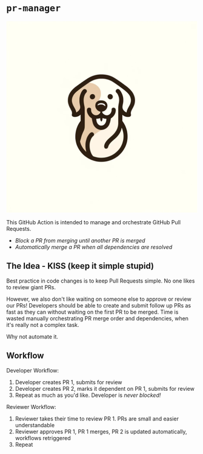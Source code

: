 # `pr-manager`

![logo](./docs/logo.png)

This GitHub Action is intended to manage and orchestrate GitHub Pull Requests.

- _Block a PR from merging until another PR is merged_
- _Automatically merge a PR when all dependencies are resolved_

## The Idea - KISS (keep it simple stupid)

Best practice in code changes is to keep Pull Requests simple. No one likes to review giant PRs.

However, we also don't like waiting on someone else to approve or review our PRs! Developers should be able to create and submit follow up PRs as fast as they can without waiting on the first PR to be merged. Time is wasted manually orchestrating PR merge order and dependencies, when it's really not a complex task.

Why not automate it.

## Workflow

Developer Workflow:

1. Developer creates PR 1, submits for review
2. Developer creates PR 2, marks it dependent on PR 1, submits for review
3. Repeat as much as you'd like. Developer is _never blocked!_

Reviewer Workflow:

1. Reviewer takes their time to review PR 1. PRs are small and easier understandable
2. Reviewer approves PR 1, PR 1 merges, PR 2 is updated automatically, workflows retriggered
3. Repeat


